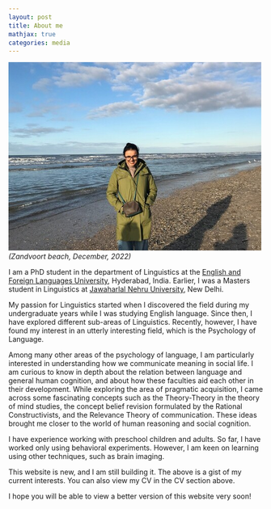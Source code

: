 ```yaml
---
layout: post
title: About me
mathjax: true
categories: media
---
```

![Netherlands](website_profile.jpg)
*(Zandvoort beach, December, 2022)*

I am a PhD student in the department of Linguistics at the [English and Foreign Languages University](http://www.efluniversity.ac.in/), Hyderabad, India. Earlier, I was a Masters student in Linguistics at [Jawaharlal Nehru University](https://www.jnu.ac.in/main/), New Delhi. 

My passion for Linguistics started when I discovered the field during my undergraduate years while I was studying English language. Since then, I have explored different sub-areas of Linguistics. Recently, however, I have found my interest in an utterly interesting field, which is the Psychology of Language. 

Among many other areas of the psychology of language, I am particularly interested in understanding how we communicate meaning in social life. I am curious to know in depth about the relation between language and general human cognition, and about how these faculties aid each other in their development. While exploring the area of pragmatic acquisition, I came across some fascinating concepts such as the Theory-Theory in the theory of mind studies, the concept belief revision formulated by the Rational Constructivists, and the Relevance Theory of communication. These ideas brought me closer to the world of human reasoning and social cognition.

I have experience working with preschool children and adults. So far, I have worked only using behavioral experiments. However, I am keen on learning using other techniques, such as brain imaging. 

This website is new, and I am still building it. The above is a gist of my current interests. You can also view my CV in the CV section above. 

I hope you will be able to view a better version of this website very soon! 
